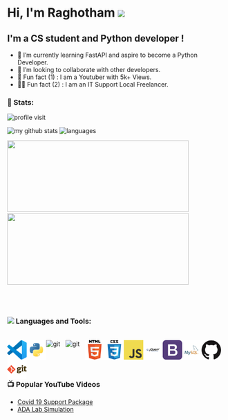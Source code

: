 <!-- [![Typing SVG](https://readme-typing-svg.herokuapp.com?color=000000&size=25&lines=Hi+%2C+I+am+Fady+Ehab+Amer+%E2%9C%8C)](https://git.io/typing-svg) -->
# Hi, I'm Raghotham <img src="https://media.giphy.com/media/hvRJCLFzcasrR4ia7z/giphy.gif" width="35px">

## I'm a CS student and Python developer !
- 🌱 I’m currently learning FastAPI and aspire to become a Python Developer.
- 👯 I’m looking to collaborate with other developers. 
- 🤣 Fun fact (1) : I am a Youtuber with 5k+ Views. 
- 🏊‍♂️ Fun fact (2) : I am an IT Support Local Freelancer. 

### 👦 Stats:

<div align="left">

![profile visit](https://komarev.com/ghpvc/?username=ps-raghotham-rao) 

<p align="left">
<img src="https://github-readme-stats.vercel.app/api?username=ps-raghotham-rao&show_icons=true&theme=buefy" alt="my github stats" width="420"/>&nbsp;<img src="https://github-readme-stats.vercel.app/api/top-langs/?username=fadyehabamer&layout=compact&theme=buefy" alt="languages" height="165">
</p>
</div>

<p align="left">
<img src="https://github-readme-streak-stats.herokuapp.com/?user=ps-raghotham-rao" width="420" height="165">

<img src ="https://activity-graph.herokuapp.com/graph?username=ps-raghotham-rao&bg_color=ffffff&color=0400ff&line=0400ff&point=03d3d&area=true&hide_border=true" width="420" height="165" >
    
</p>





<br />
<br />



### <img src="https://media.giphy.com/media/WUlplcMpOCEmTGBtBW/giphy.gif" width="50"> Languages and Tools:
<br>
<!-- start tools and languages -->
<img align="left" alt="Visual Studio Code" width="45px" src="https://raw.githubusercontent.com/github/explore/80688e429a7d4ef2fca1e82350fe8e3517d3494d/topics/visual-studio-code/visual-studio-code.png" />
<img align="left" alt="git" width="45px" src="https://raw.githubusercontent.com/github/explore/78df643247d429f6cc873026c0622819ad797942/topics/python/python.png" />
<img align="left" alt="git" width="45px" src="https://user-images.githubusercontent.com/73742827/126870931-41950938-5b23-4ffb-9575-3c5c30186c9e.png" />
<img align="left" alt="git" width="45px" src="https://user-images.githubusercontent.com/73742827/126869740-6ab3d809-d6a3-4aab-aa1b-40c2efd8a44c.png" />
<img align="left" alt="HTML5" width="45px" src="https://raw.githubusercontent.com/github/explore/80688e429a7d4ef2fca1e82350fe8e3517d3494d/topics/html/html.png" />
<img align="left" alt="CSS3" width="45px" src="https://raw.githubusercontent.com/github/explore/80688e429a7d4ef2fca1e82350fe8e3517d3494d/topics/css/css.png" />
<img align="left" alt="JavaScript" width="45px"src="https://raw.githubusercontent.com/github/explore/80688e429a7d4ef2fca1e82350fe8e3517d3494d/topics/javascript/javascript.png"/>
<img align="left" alt="jquery" width="45px" src="https://raw.githubusercontent.com/github/explore/80688e429a7d4ef2fca1e82350fe8e3517d3494d/topics/jquery/jquery.png" />
<!-- <img align="left" alt="react" width="45px" src="https://raw.githubusercontent.com/github/explore/80688e429a7d4ef2fca1e82350fe8e3517d3494d/topics/react/react.png" /> -->
<img align="left" alt="bootstrap" width="45px" src="https://raw.githubusercontent.com/github/explore/80688e429a7d4ef2fca1e82350fe8e3517d3494d/topics/bootstrap/bootstrap.png" />
<img align="left" alt="MySQL" width="45px" src="https://raw.githubusercontent.com/github/explore/80688e429a7d4ef2fca1e82350fe8e3517d3494d/topics/mysql/mysql.png" />
<img align="left" alt="GitHub" width="45px" src="https://raw.githubusercontent.com/github/explore/78df643247d429f6cc873026c0622819ad797942/topics/github/github.png" />
<img align="left" alt="git" width="45px" src="https://raw.githubusercontent.com/github/explore/78df643247d429f6cc873026c0622819ad797942/topics/git/git.png" />
<br>
<br />
<br />
<br />

### 📺 Popular YouTube Videos
<!-- YOUTUBE:START -->
- [Covid 19 Support Package](https://www.youtube.com/playlist?list=PLGr1FbiM0a6QxwG5y34VRpKUWjyqCWC33)
- [ADA Lab Simulation](https://www.youtube.com/watch?v=_EiQ9-Rtk5g&list=PLGr1FbiM0a6SIV3wtocpDT6Rat83WKsMk)</br>
<!-- YOUTUBE:END -->
<br />




[youtube]:   https://www.youtube.com/channel/UCQr0T7H-vANkCOPEE_Dq9UA/featured
[linkedin]:  https://www.linkedin.com/in/ps-raghotham-rao/


